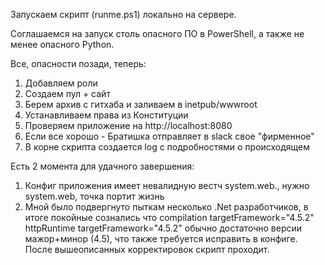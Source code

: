 Запускаем скрипт (runme.ps1) локально на сервере.

Соглашаемся на запуск столь опасного ПО в PowerShell, а также не менее опасного Python.

Все, опасности позади, теперь:

1. Добавляем роли
2. Создаем пул + сайт
3. Берем архив с гитхаба и заливаем в inetpub/wwwroot
4. Устанавливаем права из Конституции
5. Проверяем приложение на http://localhost:8080
6. Если все хорошо - Братишка отправляет в slack свое "фирменное"
7. В корне скрипта создается log с подробностями о происходящем

Есть 2 момента для удачного завершения:

1. Конфиг приложения имеет невалидную вестч system.web., нужно system.web, точка портит жизнь
2. Мной было подвергнуто пыткам несколько .Net разработчиков, в итоге покойные сознались что compilation targetFramework="4.5.2"
httpRuntime targetFramework="4.5.2" обычно достаточно версии мажор+минор (4.5), что также требуется исправить в конфиге.
После вышеописанных корректировок скрипт проходит.
	

